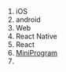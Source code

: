 <!--
 * @Author: Devin Wang
 * @Date: 2019-10-21 11:28:32
 * @LastEditors: Devin Wang
 * @LastEditTime: 2020-03-31 13:18:46
 -->
1. iOS
2. android
3. Web
4. React Native
5. React
6. [MiniProgram](Frondend/MiniProgram.md)
7. 
